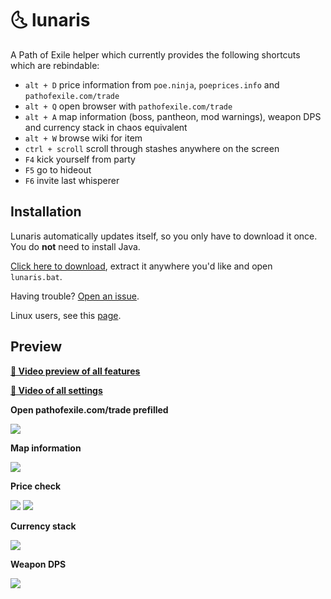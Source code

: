 # :last_quarter_moon_with_face: lunaris

A Path of Exile helper which currently provides the following shortcuts which are rebindable:
- `alt + D` price information from `poe.ninja`, `poeprices.info` and `pathofexile.com/trade`
- `alt + Q` open browser with `pathofexile.com/trade`
- `alt + A` map information (boss, pantheon, mod warnings), weapon DPS and currency stack in chaos equivalent
- `alt + W` browse wiki for item
- `ctrl + scroll` scroll through stashes anywhere on the screen
- `F4` kick yourself from party
- `F5` go to hideout
- `F6` invite last whisperer

## Installation
Lunaris automatically updates itself, so you only have to download it once.
You do **not** need to install Java.

[Click here to download](https://github.com/mtricht/lunaris/releases/download/v0.6.3/lunaris-0.6.3-win64.zip), extract it anywhere you'd like and open `lunaris.bat`.

Having trouble? [Open an issue](https://github.com/mtricht/lunaris/issues/new).

Linux users, see this [page](https://github.com/mtricht/lunaris/blob/master/LINUX.md).

## Preview

**[🎥 Video preview of all features](https://streamable.com/aobjz)**  


**[🎥 Video of all settings](https://streamable.com/eo8qr9)**  

**Open pathofexile.com/trade prefilled**

<img src="https://raw.githubusercontent.com/mtricht/lunaris/master/screenshots/path_of_exile_browser.png">

**Map information**

<img src="https://raw.githubusercontent.com/mtricht/lunaris/master/screenshots/map_info.png">

**Price check**

<img src="https://raw.githubusercontent.com/mtricht/lunaris/master/screenshots/astramentis.png">

<img src="https://raw.githubusercontent.com/mtricht/lunaris/master/screenshots/topaz_rare_ring.png">

**Currency stack**

<img src="https://raw.githubusercontent.com/mtricht/lunaris/master/screenshots/currency_stack.png">

**Weapon DPS**

<img src="https://raw.githubusercontent.com/mtricht/lunaris/master/screenshots/weapon_dps.png">
